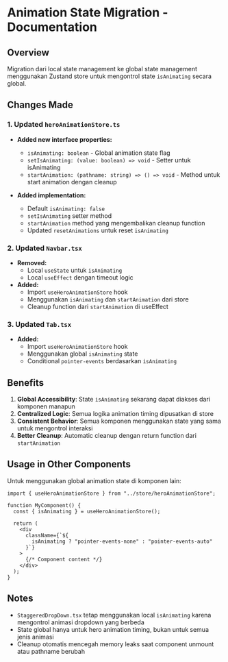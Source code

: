 # Animation State Migration - Documentation

## Overview

Migration dari local state management ke global state management menggunakan Zustand store untuk mengontrol state `isAnimating` secara global.

## Changes Made

### 1. Updated `heroAnimationStore.ts`

- **Added new interface properties:**

  - `isAnimating: boolean` - Global animation state flag
  - `setIsAnimating: (value: boolean) => void` - Setter untuk isAnimating
  - `startAnimation: (pathname: string) => () => void` - Method untuk start animation dengan cleanup

- **Added implementation:**
  - Default `isAnimating: false`
  - `setIsAnimating` setter method
  - `startAnimation` method yang mengembalikan cleanup function
  - Updated `resetAnimations` untuk reset `isAnimating`

### 2. Updated `Navbar.tsx`

- **Removed:**
  - Local `useState` untuk `isAnimating`
  - Local `useEffect` dengan timeout logic
- **Added:**
  - Import `useHeroAnimationStore` hook
  - Menggunakan `isAnimating` dan `startAnimation` dari store
  - Cleanup function dari `startAnimation` di useEffect

### 3. Updated `Tab.tsx`

- **Added:**
  - Import `useHeroAnimationStore` hook
  - Menggunakan global `isAnimating` state
  - Conditional `pointer-events` berdasarkan `isAnimating`

## Benefits

1. **Global Accessibility**: State `isAnimating` sekarang dapat diakses dari komponen manapun
2. **Centralized Logic**: Semua logika animation timing dipusatkan di store
3. **Consistent Behavior**: Semua komponen menggunakan state yang sama untuk mengontrol interaksi
4. **Better Cleanup**: Automatic cleanup dengan return function dari `startAnimation`

## Usage in Other Components

Untuk menggunakan global animation state di komponen lain:

```tsx
import { useHeroAnimationStore } from "../store/heroAnimationStore";

function MyComponent() {
  const { isAnimating } = useHeroAnimationStore();

  return (
    <div
      className={`${
        isAnimating ? "pointer-events-none" : "pointer-events-auto"
      }`}
    >
      {/* Component content */}
    </div>
  );
}
```

## Notes

- `StaggeredDropDown.tsx` tetap menggunakan local `isAnimating` karena mengontrol animasi dropdown yang berbeda
- State global hanya untuk hero animation timing, bukan untuk semua jenis animasi
- Cleanup otomatis mencegah memory leaks saat component unmount atau pathname berubah
